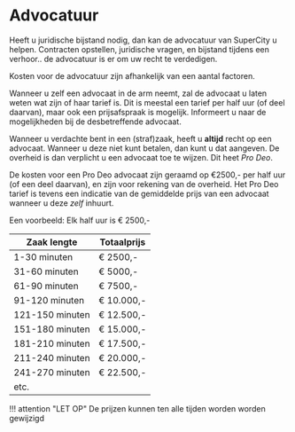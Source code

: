 # Advocatuur

Heeft u juridische bijstand nodig, dan kan de advocatuur van SuperCity u helpen.
Contracten opstellen, juridische vragen, en bijstand tijdens een verhoor.. de advocatuur is er om uw recht te verdedigen.

Kosten voor de advocatuur zijn afhankelijk van een aantal factoren.

Wanneer u zelf een advocaat in de arm neemt, zal de advocaat u laten weten wat zijn of haar tarief is. Dit is meestal een tarief per half uur (of deel daarvan), maar ook een prijsafspraak is mogelijk. Informeert u naar de mogelijkheden bij de desbetreffende advocaat.

Wanneer u verdachte bent in een (straf)zaak, heeft u **altijd** recht op een advocaat. Wanneer u deze niet kunt betalen, dan kunt u dat aangeven. De overheid is dan verplicht u een advocaat toe te wijzen. Dit heet *Pro Deo*.

De kosten voor een Pro Deo advocaat zijn geraamd op €2500,- per half uur (of een deel daarvan), en zijn voor rekening van de overheid. Het Pro Deo tarief is tevens een indicatie van de gemiddelde prijs van een advocaat wanneer u deze *zelf* inhuurt.

Een voorbeeld:
Elk half uur is € 2500,- 

| Zaak lengte | Totaalprijs |
|---|---|
|1-30 minuten| € 2500,-|
|31-60 minuten | € 5000,-|
|61-90 minuten | € 7500,- |
|91-120 minuten | € 10.000,- |
|121-150 minuten | € 12.500,- |
|151-180 minuten | € 15.000,- |
|181-210 minuten | € 17.500,- |
|211-240 minuten | € 20.000,- |
|241-270 minuten | € 22.500,- |
|etc. |  |

!!! attention "LET OP"
    De prijzen kunnen ten alle tijden worden worden gewijzigd